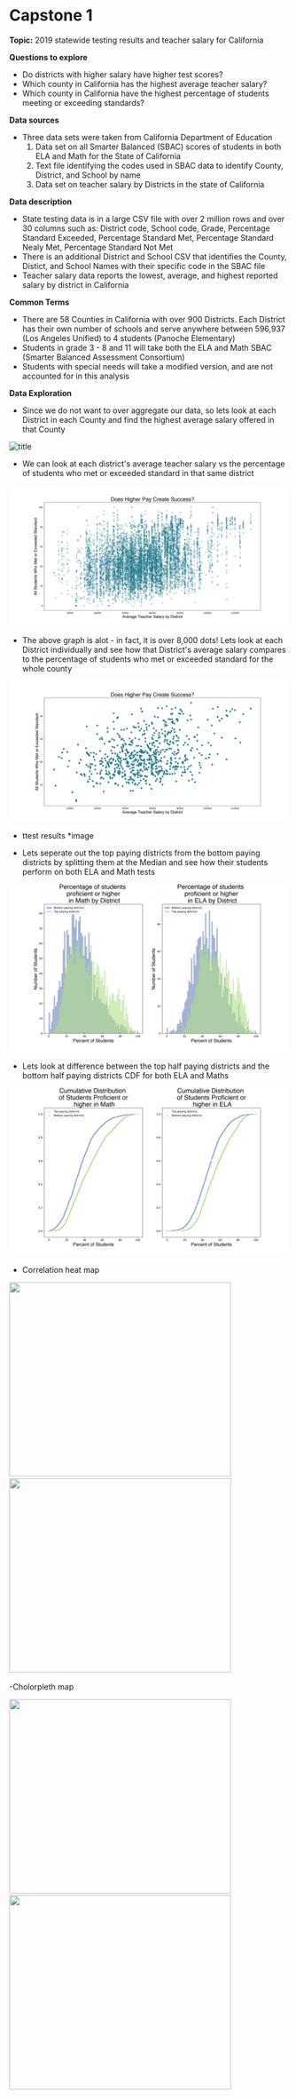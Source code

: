 # Capstone 1

**Topic:** 
2019 statewide testing results and teacher salary for California

**Questions to explore** 
- Do districts with higher salary have higher test scores?
- Which county in California has the highest average teacher salary?
- Which county in California have the highest percentage of students meeting or exceeding standards?

**Data sources** 
- Three data sets were taken from California Department of Education
    1. Data set on all Smarter Balanced (SBAC) scores of students in both ELA and Math for the State of California
    2. Text file identifying the codes used in SBAC data to identify County, District, and School by name
    3. Data set on teacher salary by Districts in the state of California

**Data description** 
- State testing data is in a large CSV file with over 2 million rows and over 30 columns such as: District code, School code, Grade, Percentage Standard Exceeded, Percentage Standard Met, Percentage Standard Nealy Met, Percentage Standard Not Met
- There is an additional District and School CSV that identifies the County, Distict, and School Names with their specific code in the SBAC file
- Teacher salary data reports the lowest, average, and highest reported salary by district in California

**Common Terms**
- There are 58 Counties in California with over 900 Districts. Each District has their own number of schools and serve anywhere between 596,937 (Los Angeles Unified) to 4 students (Panoche Elementary)
- Students in grade 3 - 8 and 11 will take both the ELA and Math SBAC (Smarter Balanced Assessment Consortium)
- Students with special needs will take a modified version, and are not accounted for in this analysis

**Data Exploration**
- Since we do not want to over aggregate our data, so lets look at each District in each County and find the highest average salary offered in that County

![title](images/maxsalarycounty.png)

- We can look at each district's average teacher salary vs the percentage of students who met or exceeded standard in that same district

![title](images/scatterpay_met.png)

- The above graph is alot - in fact, it is over 8,000 dots! Lets look at each District individually and see how that District's average salary compares to the percentage of students who met or exceeded standard for the whole county

![title](images/scatterpaybydistrict.png)

- ttest results
*image 

- Lets seperate out the top paying districts from the bottom paying districts by splitting them at the Median and see how their students perform on both ELA and Math tests

![title](images/histbytopbottom.png)

- Lets look at difference between the top half paying districts and the bottom half paying districts CDF for both ELA and Maths

![title](images/cdf.png)

- Correlation heat map

<img src="https://github.com/mollyincali/teacher-pay/blob/master/images/corrmathpng.png" width="400" height="350"><img src="https://github.com/mollyincali/teacher-pay/blob/master/images/correla.png" width="400" height="350">

-Cholorpleth map

<img src="https://github.com/mollyincali/teacher-pay/blob/master/images/avgsalary.png" width="400" height="350"><img src="https://github.com/mollyincali/teacher-pay/blob/master/images/percentmet.png" width="400" height="350">
